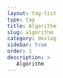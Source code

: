 ```yaml
---
layout: tag-list
type: tag
title: Algorithm
slug: algorithm
category: devlog
sidebar: true
order: 1
description: >
   Algorithm 
---
```

